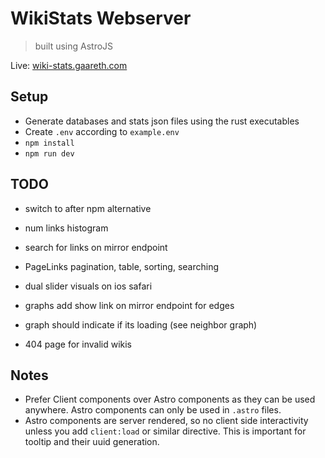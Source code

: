 # WikiStats Webserver

> built using AstroJS

Live: [wiki-stats.gaareth.com](wiki-stats.gaareth.com)

## Setup

- Generate databases and stats json files using the rust executables
- Create `.env` according to `example.env`
- `npm install`
- `npm run dev`

## TODO

- switch to after npm alternative

- num links histogram
- search for links on mirror endpoint
- PageLinks pagination, table, sorting, searching
- dual slider visuals on ios safari
- graphs add show link on mirror endpoint for edges
- graph should indicate if its loading (see neighbor graph)
- 404 page for invalid wikis

## Notes

- Prefer Client components over Astro components as they can be used anywhere. Astro components can only be used in `.astro` files.
- Astro components are server rendered, so no client side interactivity unless you add `client:load` or similar directive. This is important for tooltip and their uuid generation.
